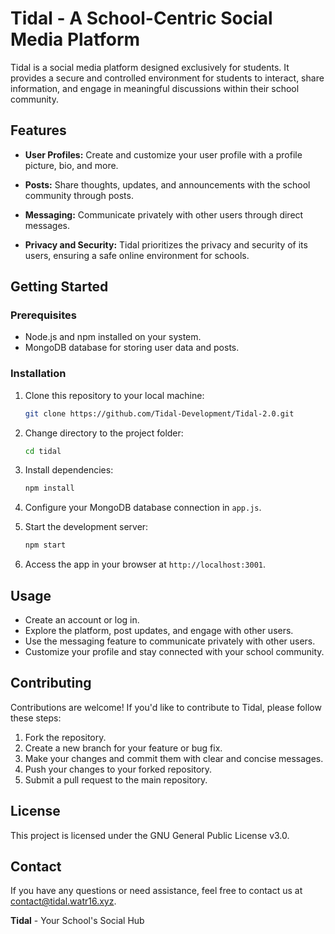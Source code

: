# Tidal - A School-Centric Social Media Platform

Tidal is a social media platform designed exclusively for students. It provides a secure and controlled environment for students to interact, share information, and engage in meaningful discussions within their school community.

## Features

- **User Profiles:** Create and customize your user profile with a profile picture, bio, and more.

- **Posts:** Share thoughts, updates, and announcements with the school community through posts.

- **Messaging:** Communicate privately with other users through direct messages.
<!-- - **File Sharing:** Share important documents and files related to school projects and activities. -->
<!-- - **Notifications:** Stay updated with real-time notifications for messages, mentions, and more. -->

- **Privacy and Security:** Tidal prioritizes the privacy and security of its users, ensuring a safe online environment for schools.

## Getting Started

### Prerequisites

- Node.js and npm installed on your system.
- MongoDB database for storing user data and posts.

### Installation

1. Clone this repository to your local machine:

   ```bash
   git clone https://github.com/Tidal-Development/Tidal-2.0.git
   ```

2. Change directory to the project folder:

    ```bash
    cd tidal
    ```

3. Install dependencies:

    ```bash
    npm install
    ```

4. Configure your MongoDB database connection in `app.js`.
5. Start the development server:

    ```bash
    npm start
    ```

6. Access the app in your browser at `http://localhost:3001`.

## Usage
- Create an account or log in.
- Explore the platform, post updates, and engage with other users.
- Use the messaging feature to communicate privately with other users.
- Customize your profile and stay connected with your school community.

## Contributing
Contributions are welcome! If you'd like to contribute to Tidal, please follow these steps:

1. Fork the repository.
2. Create a new branch for your feature or bug fix.
3. Make your changes and commit them with clear and concise messages.
4. Push your changes to your forked repository.
5. Submit a pull request to the main repository.

## License
This project is licensed under the GNU General Public License v3.0.

## Contact
If you have any questions or need assistance, feel free to contact us at contact@tidal.watr16.xyz.

**Tidal** - Your School's Social Hub
